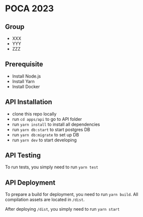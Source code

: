# POCA 2023

## Group

- XXX
- YYY
- ZZZ

## Prerequisite

- Install Node.js
- Install Yarn
- Install Docker

## API Installation

- clone this repo locally
- run `cd apps/api` to go to API folder
- run `yarn install` to install all dependencies
- run `yarn db:start` to start postgres DB
- run `yarn db:migrate` to set up DB
- run `yarn dev` to start developing

## API Testing

To run tests, you simply need to run `yarn test`

## API Deployment

To prepare a build for deployment, you need to run `yarn build`.
All compilation assets are located in `/dist`.

After deploying `/dist`, you simply need to run `yarn start`